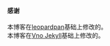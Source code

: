 
#### 感谢   

本博客在[leopardpan](https://leopardpan.github.io/)基础上修改的。<br>
本博客在[Vno Jekyll](https://github.com/onevcat/vno-jekyll)基础上修改的。